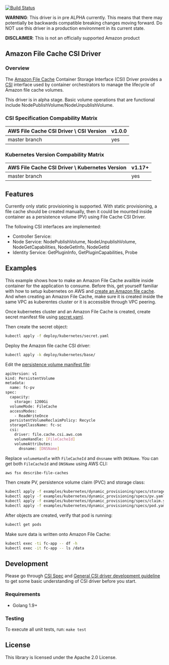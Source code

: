 [![Build Status](https://travis-ci.org/aws/aws-fsx-csi-driver.svg?branch=master)](https://travis-ci.org/aws/aws-fsx-csi-driver)

**WARNING**: This driver is in pre ALPHA currently. This means that there may potentially be backwards compatible breaking changes moving forward. Do NOT use this driver in a production environment in its current state.

**DISCLAIMER**: This is not an officially supported Amazon product


## Amazon File Cache CSI Driver
### Overview

The [Amazon File Cache]() Container Storage Interface (CSI) Driver provides a [CSI]() interface used by container orchestrators to manage the lifecycle of Amazon file cache volumes.

This driver is in alpha stage. Basic volume operations that are functional include NodePublishVolume/NodeUnpublishVolume.

### CSI Specification Compability Matrix
| AWS File Cache CSI Driver \ CSI Version           | v1.0.0|
|---------------------------------------------------|-------|
| master branch                                     | yes   |

### Kubernetes Version Compability Matrix
| AWS File Cache CSI Driver \ Kubernetes Version    | v1.17+ |
|---------------------------------------------------|--------|
| master branch                                     | yes    |

## Features
Currently only static provisioning is supported. With static provisioning, a file cache should be created manually, then it could be mounted inside container as a persistence volume (PV) using File Cache CSI Driver.

The following CSI interfaces are implemented:
* Controller Service: 
* Node Service: NodePublishVolume, NodeUnpublishVolume, NodeGetCapabilities, NodeGetInfo, NodeGetId
* Identity Service: GetPluginInfo, GetPluginCapabilities, Probe

## Examples
This example shows how to make an Amazon File Cache availble inside container for the application to consume. Before this, get yourself familiar with how to setup kubernetes on AWS and [create an Amazon file cache](https://docs.aws.amazon.com/fsx/latest/FileCacheGuide/getting-started.html). And when creating an Amazon File Cache, make sure it is created inside the same VPC as kuberentes cluster or it is accessible through VPC peering.

Once kubernetes cluster and an Amazon File Cache is created, create secret manifest file using [secret.yaml](../deploy/kubernetes/secret.yaml).

Then create the secret object:
```sh
kubectl apply -f deploy/kubernetes/secret.yaml 
```

Deploy the Amazon file cache CSI driver:

```sh
kubectl apply -k deploy/kubernetes/base/
```

Edit the [persistence volume manifest file](../examples/kubernetes/static_provisioning/specs/pv.yaml):
```sh
apiVersion: v1
kind: PersistentVolume
metadata:
  name: fc-pv
spec:
  capacity:
    storage: 1200Gi
  volumeMode: FileCache
  accessModes:
    - ReadWriteOnce
  persistentVolumeReclaimPolicy: Recycle
  storageClassName: fc-sc
  csi:
    driver: file.cache.csi.aws.com
    volumeHandle: [FileCacheId]
    volumeAttributes:
      dnsname: [DNSName] 
```
Replace `volumeHandle` with `FileCacheId` and `dnsname` with `DNSName`. You can get both `FileCacheId` and `DNSName` using AWS CLI:

```sh
aws fsx describe-file-caches
```

Then create PV, persistence volume claim (PVC) and storage class:
```sh
kubectl apply -f examples/kubernetes/dynamic_provisioning/specs/storageclass.yaml
kubectl apply -f examples/kubernetes/dynamic_provisioning/specs/pv.yaml
kubectl apply -f examples/kubernetes/dynamic_provisioning/specs/claim.yaml
kubectl apply -f examples/kubernetes/dynamic_provisioning/specs/pod.yaml
```

After objects are created, verify that pod is running:

```sh
kubectl get pods
```

Make sure data is written onto Amazon File Cache:

```sh
kubectl exec -ti fc-app -- df -h
kubectl exec -it fc-app -- ls /data
```

## Development
Please go through [CSI Spec](https://github.com/container-storage-interface/spec/blob/master/spec.md) and [General CSI driver development guideline](https://kubernetes-csi.github.io/docs/Development.html) to get some basic understanding of CSI driver before you start.

### Requirements
* Golang 1.9+

### Testing
To execute all unit tests, run: `make test`

## License
This library is licensed under the Apache 2.0 License. 


